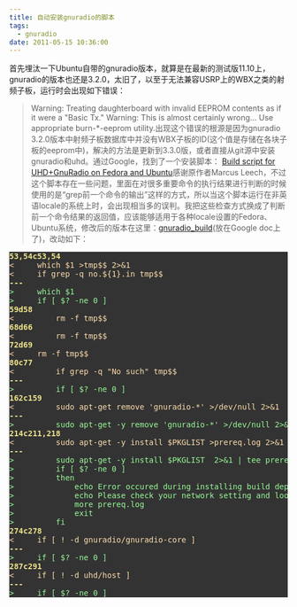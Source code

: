```yaml
---
title: 自动安装gnuradio的脚本
tags:
  - gnuradio
date: 2011-05-15 10:36:00
---
```


首先埋汰一下Ubuntu自带的gnuradio版本，就算是在最新的测试版11.10上，gnuradio的版本也还是3.2.0，太旧了，以至于无法兼容USRP上的WBX之类的射频子板，运行时会出现如下错误：
> Warning: Treating daughterboard with invalid EEPROM contents as if it
> were a "Basic Tx."
> Warning: This is almost certainly wrong...  Use appropriate
> burn-*-eeprom utility.出现这个错误的根源是因为gnuradio 3.2.0版本中射频子板数据库中并没有WBX子板的ID(这个值是存储在各块子板的eeprom中)，解决的方法是更新到3.3.0版，或者直接从git源中安装gnuradio和uhd。通过Google，找到了一个安装脚本：
> [Build script for UHD+GnuRadio on Fedora and Ubuntu](http://www.sbrac.org/files/build-gnuradio)感谢原作者Marcus Leech，不过这个脚本存在一些问题，里面在对很多重要命令的执行结果进行判断的时候使用的是“grep前一个命令的输出”这样的方式，所以当这个脚本运行在非英语locale的系统上时，会出现相当多的误判。我把这些检查方式换成了判断前一个命令结果的返回值，应该能够适用于各种locale设置的Fedora、Ubuntu系统，修改后的版本在这里：[gnuradio_build](https://docs.google.com/leaf?id=0B3G77VEE7JciNWZmMGQyZjAtNjY5ZS00YTFjLWExNTItYjJlNWFmNjAzNmFj&amp;hl=zh_CN)(放在Google doc上了)，改动如下：

<div style="background-color: #333333; color: white; font-family: monospace;"><pre style="background-color: #333333; color: white; font-family: monospace;"><span class="Statement" style="color: khaki; font-weight: bold;">53,54c53,54</span>
<span class="Special" style="color: navajowhite;">&lt;     which $1 &gt;tmp$$ 2&gt;&amp;1</span>
<span class="Special" style="color: navajowhite;">&lt;     if grep -q no.${1}.in tmp$$</span>
<span class="Statement" style="color: khaki; font-weight: bold;">---</span>
<span class="Identifier" style="color: palegreen;">&gt;     which $1</span>
<span class="Identifier" style="color: palegreen;">&gt;     if [ $? -ne 0 ]</span>
<span class="Statement" style="color: khaki; font-weight: bold;">59d58</span>
<span class="Special" style="color: navajowhite;">&lt;         rm -f tmp$$</span>
<span class="Statement" style="color: khaki; font-weight: bold;">68d66</span>
<span class="Special" style="color: navajowhite;">&lt;         rm -f tmp$$</span>
<span class="Statement" style="color: khaki; font-weight: bold;">72d69</span>
<span class="Special" style="color: navajowhite;">&lt;     rm -f tmp$$</span>
<span class="Statement" style="color: khaki; font-weight: bold;">80c77</span>
<span class="Special" style="color: navajowhite;">&lt;         if grep -q "No such" tmp$$</span>
<span class="Statement" style="color: khaki; font-weight: bold;">---</span>
<span class="Identifier" style="color: palegreen;">&gt;         if [ $? -ne 0 ]</span>
<span class="Statement" style="color: khaki; font-weight: bold;">162c159</span>
<span class="Special" style="color: navajowhite;">&lt;         sudo apt-get remove 'gnuradio-*' &gt;/dev/null 2&gt;&amp;1</span>
<span class="Statement" style="color: khaki; font-weight: bold;">---</span>
<span class="Identifier" style="color: palegreen;">&gt;         sudo apt-get -y remove 'gnuradio-*' &gt;/dev/null 2&gt;&amp;1</span>
<span class="Statement" style="color: khaki; font-weight: bold;">214c211,218</span>
<span class="Special" style="color: navajowhite;">&lt;         sudo apt-get -y install $PKGLIST &gt;prereq.log 2&gt;&amp;1</span>
<span class="Statement" style="color: khaki; font-weight: bold;">---</span>
<span class="Identifier" style="color: palegreen;">&gt;         sudo apt-get -y install $PKGLIST  2&gt;&amp;1 | tee prereq.log</span>
<span class="Identifier" style="color: palegreen;">&gt;         if [ $? -ne 0 ]</span>
<span class="Identifier" style="color: palegreen;">&gt;         then</span>
<span class="Identifier" style="color: palegreen;">&gt;             echo Error occured during installing build dependency of gnuradio</span>
<span class="Identifier" style="color: palegreen;">&gt;             echo Please check your network setting and look prereq.log for details.</span>
<span class="Identifier" style="color: palegreen;">&gt;             more prereq.log</span>
<span class="Identifier" style="color: palegreen;">&gt;             exit</span>
<span class="Identifier" style="color: palegreen;">&gt;         fi</span>
<span class="Statement" style="color: khaki; font-weight: bold;">274c278</span>
<span class="Special" style="color: navajowhite;">&lt;     if [ ! -d gnuradio/gnuradio-core ]</span>
<span class="Statement" style="color: khaki; font-weight: bold;">---</span>
<span class="Identifier" style="color: palegreen;">&gt;     if [ $? -ne 0 ]</span>
<span class="Statement" style="color: khaki; font-weight: bold;">287c291</span>
<span class="Special" style="color: navajowhite;">&lt;     if [ ! -d uhd/host ]</span>
<span class="Statement" style="color: khaki; font-weight: bold;">---</span>
<span class="Identifier" style="color: palegreen;">&gt;     if [ $? -ne 0 ]</span></pre></div>